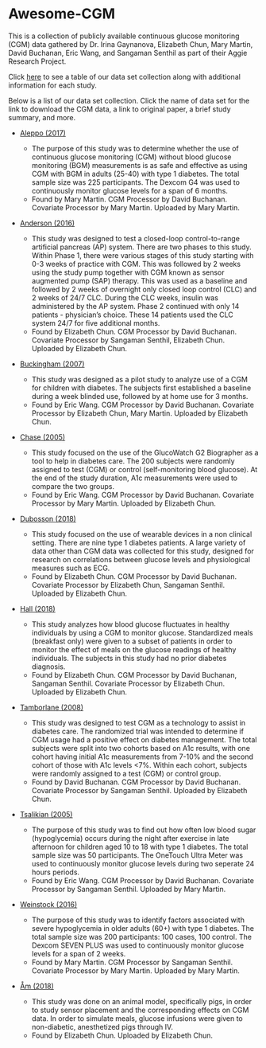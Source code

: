 # Awesome-CGM
This is a collection of publicly available continuous glucose monitoring (CGM) data gathered by Dr. Irina Gaynanova, Elizabeth Chun, Mary Martin, David Buchanan, Eric Wang, and Sangaman Senthil as part of their Aggie Research Project. 

Click [here](https://github.com/irinagain/Awesome-CGM/wiki) to see a table of our data set collection along with additional information for each study. 

Below is a list of our data set collection. Click the name of data set for the link to download the CGM data, a link to original paper, a brief study summary, and more.


* [Aleppo (2017)](https://github.com/irinagain/Awesome-CGM/wiki/Aleppo-(2017))
  * The purpose of this study was to determine whether the use of continuous glucose monitoring (CGM) without blood glucose monitoring (BGM) measurements is as safe and effective as using CGM with BGM in adults (25-40) with type 1 diabetes. The total sample size was 225 participants. The Dexcom G4 was used to continuously monitor glucose levels for a span of 6 months.
  * Found by Mary Martin. CGM Processor by David Buchanan. Covariate Processor by Mary Martin. Uploaded by Mary Martin.
  
* [Anderson (2016)](https://github.com/irinagain/Awesome-CGM/wiki/Anderson-(2016))
  * This study was designed to test a closed-loop control-to-range artificial pancreas (AP) system. There are two phases to this study. Within Phase 1, there were various stages of this study starting with 0-3 weeks of practice with CGM. This was followed by 2 weeks using the study pump together with CGM known as sensor augmented pump (SAP) therapy. This was used as a baseline and followed by 2 weeks of overnight only closed loop control (CLC) and 2 weeks of 24/7 CLC. During the CLC weeks, insulin was administered by the AP system. Phase 2 continued with only 14 patients - physician’s choice. These 14 patients used the CLC system 24/7 for five additional months.
  * Found by Elizabeth Chun. CGM Processor by David Buchanan. Covariate Processor by Sangaman Senthil, Elizabeth Chun. Uploaded by Elizabeth Chun.

* [Buckingham (2007)](https://github.com/irinagain/Awesome-CGM/wiki/Buckingham-(2007))
  * This study was designed as a pilot study to analyze use of a CGM for children with diabetes. The subjects first established a baseline during a week blinded use, followed by at home use for 3 months.
  * Found by Eric Wang. CGM Processor by David Buchanan. Covariate Processor by Elizabeth Chun, Mary Martin. Uploaded by Elizabeth Chun.

* [Chase (2005)](https://github.com/irinagain/Awesome-CGM/wiki/Chase-(2005))
  * This study focused on the use of the GlucoWatch G2 Biographer as a tool to help in diabetes care. The 200 subjects were randomly assigned to test (CGM) or control (self-monitoring blood glucose). At the end of the study duration, A1c measurements were used to compare the two groups.
  * Found by Eric Wang. CGM Processor by David Buchanan. Covariate Processor by Mary Martin. Uploaded by Elizabeth Chun.

* [Dubosson (2018)](https://github.com/irinagain/Awesome-CGM/wiki/Dubosson-(2018))
  * This study focused on the use of wearable devices in a non clinical setting. There are nine type 1 diabetes patients. A large variety of data other than CGM data was collected for this study, designed for research on correlations between glucose levels and physiological measures such as ECG.
  * Found by Elizabeth Chun. CGM Processor by David Buchanan. Covariate Processor by Elizabeth Chun, Sangaman Senthil. Uploaded by Elizabeth Chun.

* [Hall (2018)](https://github.com/irinagain/Awesome-CGM/wiki/Hall-(2018))
  * This study analyzes how blood glucose fluctuates in healthy individuals by using a CGM to monitor glucose. Standardized meals (breakfast only) were given to a subset of patients in order to monitor the effect of meals on the glucose readings of healthy individuals. The subjects in this study had no prior diabetes diagnosis.
  * Found by Elizabeth Chun. CGM Processor by David Buchanan, Sangaman Senthil. Covariate Processor by Elizabeth Chun. Uploaded by Elizabeth Chun.

* [Tamborlane (2008)](https://github.com/irinagain/Awesome-CGM/wiki/Tamborlane-(2008))
  * This study was designed to test CGM as a technology to assist in diabetes care. The randomized trial was intended to determine if CGM usage had a positive effect on diabetes management. The total subjects were split into two cohorts based on A1c results, with one cohort having initial A1c measurements from 7-10% and the second cohort of those with A1c levels <7%. Within each cohort, subjects were randomly assigned to a test (CGM) or control group.
  * Found by David Buchanan. CGM Processor by David Buchanan. Covariate Processor by Sangaman Senthil. Uploaded by Elizabeth Chun.

* [Tsalikian (2005)](https://github.com/irinagain/Awesome-CGM/wiki/Tsalikian-(2005)) 
  * The purpose of this study was to find out how often low blood sugar (hypoglycemia) occurs during the night after exercise in late afternoon for children aged 10 to 18 with type 1 diabetes. The total sample size was 50 participants. The OneTouch Ultra Meter was used to continuously monitor glucose levels during two seperate 24 hours periods.
  * Found by Eric Wang. CGM Processor by David Buchanan. Covariate Processor by Sangaman Senthil. Uploaded by Mary Martin.

* [Weinstock (2016)](https://github.com/irinagain/Awesome-CGM/wiki/Weinstock-(2016))
  * The purpose of this study was to identify factors associated with severe hypoglycemia in older adults (60+) with type 1 diabetes. The total sample size was 200 participants: 100 cases, 100 control. The Dexcom SEVEN PLUS was used to continuously monitor glucose levels for a span of 2 weeks.
  * Found by Mary Martin. CGM Processor by Sangaman Senthil. Covariate Processor by Mary Martin. Uploaded by Mary Martin.

* [Åm (2018)](https://github.com/irinagain/Awesome-CGM/wiki/%C3%85m-(2018))
  * This study was done on an animal model, specifically pigs, in order to study sensor placement and the corresponding effects on CGM data. In order to simulate meals, glucose infusions were given to non-diabetic, anesthetized pigs through IV.
  * Found by Elizabeth Chun. Uploaded by Elizabeth Chun.


